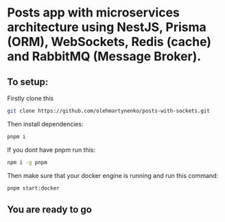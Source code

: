 # Posts app with microservices architecture using NestJS, Prisma (ORM), WebSockets, Redis (cache) and RabbitMQ (Message Broker).

## To setup:

Firstly clone this
```bash
git clone https://github.com/olehmartynenko/posts-with-sockets.git
```

Then install dependencies:
```bash
pnpm i
```

If you dont have pnpm run this:
```bash
npm i -g pnpm
```
Then make sure that your docker engine is running and run this command:
```bash
pnpm start:docker
```

## You are ready to go
